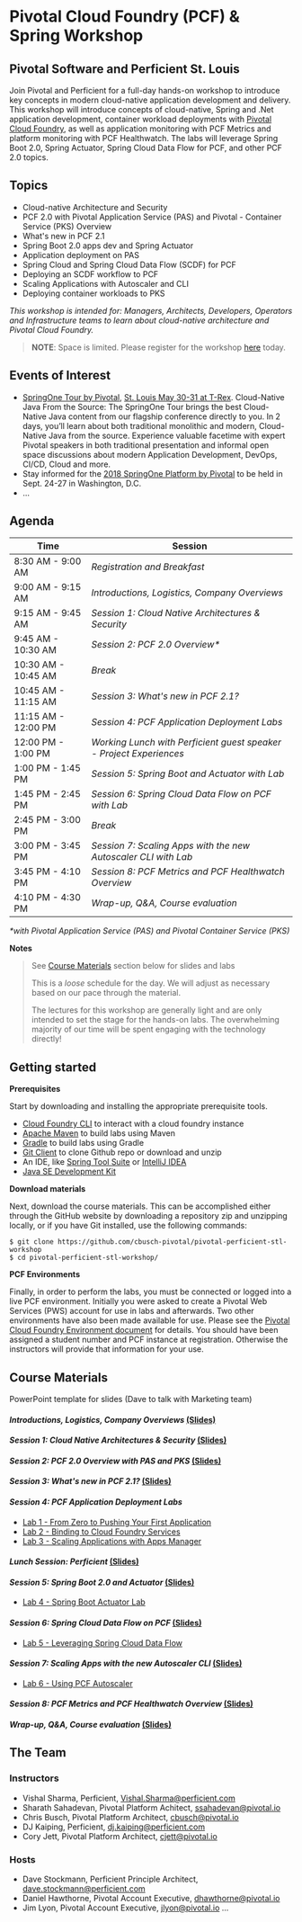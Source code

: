 # Pivotal Cloud Foundry (PCF) & Spring Workshop
## Pivotal Software and Perficient St. Louis
Join Pivotal and Perficient for a full-day hands-on workshop to introduce key concepts in modern cloud-native application development and delivery. This workshop will introduce concepts of cloud-native, Spring and .Net application development, container workload deployments with [Pivotal Cloud Foundry](https://pivotal.io/platform), as well as application monitoring with PCF Metrics and platform monitoring with PCF Healthwatch. The labs will leverage Spring Boot 2.0, Spring Actuator, Spring Cloud Data Flow for PCF, and other PCF 2.0 topics.

## Topics
- Cloud-native Architecture and Security
- PCF 2.0 with Pivotal Application Service (PAS) and Pivotal - Container Service (PKS) Overview
- What's new in PCF 2.1
- Spring Boot 2.0 apps dev and Spring Actuator
- Application deployment on PAS
- Spring Cloud and Spring Cloud Data Flow (SCDF) for PCF
- Deploying an SCDF workflow to PCF
- Scaling Applications with Autoscaler and CLI
- Deploying container workloads to PKS

_This workshop is intended for: Managers, Architects, Developers, Operators and Infrastructure teams to learn about cloud-native architecture and Pivotal Cloud Foundry._

> __NOTE__: Space is limited. Please register for the workshop [here](http://connect.pivotal.io/PCF-Spring-Workshop-Pivotal-Perficient.html) today.

## Events of Interest
- [SpringOne Tour by Pivotal](https://springonetour.io/), [St. Louis May 30-31 at T-Rex](https://springonetour.io/2018/st-louis). Cloud-Native Java From the Source: The SpringOne Tour brings the best Cloud-Native Java content from our flagship conference directly to you. In 2 days, you’ll learn about both traditional monolithic and modern, Cloud-Native Java from the source. Experience valuable facetime with expert Pivotal speakers in both traditional presentation and informal open space discussions about modern Application Development, DevOps, CI/CD, Cloud and more.
- Stay informed for the [2018 SpringOne Platform by Pivotal](https://springoneplatform.io/) to be held in Sept. 24-27 in Washington, D.C.
- ...


## Agenda

Time | Session
---- | -------
8:30 AM - 9:00 AM | _Registration and Breakfast_
9:00 AM - 9:15 AM | _Introductions, Logistics, Company Overviews_
9:15 AM - 9:45 AM | _Session 1: Cloud Native Architectures & Security_
9:45 AM - 10:30 AM | _Session 2: PCF 2.0 Overview*_
10:30 AM - 10:45 AM | _Break_
10:45 AM - 11:15 AM | _Session 3: What's new in PCF 2.1?_
11:15 AM - 12:00 PM | _Session 4: PCF Application Deployment Labs_
12:00 PM - 1:00 PM | _Working Lunch with Perficient guest speaker - Project Experiences_
1:00 PM - 1:45 PM | _Session 5: Spring Boot and Actuator with Lab_
1:45 PM - 2:45 PM | _Session 6: Spring Cloud Data Flow on PCF with Lab_
2:45 PM - 3:00 PM | _Break_
3:00 PM - 3:45 PM | _Session 7: Scaling Apps with the new Autoscaler CLI with Lab_
3:45 PM - 4:10 PM | _Session 8: PCF Metrics and PCF Healthwatch Overview_
4:10 PM - 4:30 PM | _Wrap-up, Q&A, Course evaluation_

_*with Pivotal Application Service (PAS) and Pivotal Container Service (PKS)_

**Notes** 

> See [Course Materials](#course-materials) section below for slides and labs
>
> This is a _loose_ schedule for the day. We will adjust as necessary based on our pace through the material.
>
> The lectures for this workshop are generally light and are only intended to set the stage for the hands-on labs.
> The overwhelming majority of our time will be spent engaging with the technology directly!

## Getting started

**Prerequisites**

Start by downloading and installing the appropriate prerequisite tools.
- [Cloud Foundry CLI](https://goo.gl/M0pH4i) to interact with a cloud foundry instance
- [Apache Maven](http://info.pivotal.io/HI002010A6ZlRJR1NeU00eC) to build labs using Maven
- [Gradle](https://services.gradle.org/distributions/gradle-3.1-all.zip) to build labs using Gradle
- [Git Client](https://git-scm.com/downloads) to clone Github repo or download and unzip
- An IDE, like [Spring Tool Suite](https://spring.io/tools/sts/all) or [IntelliJ IDEA](https://www.jetbrains.com/idea/download/)
- [Java SE Development Kit](http://info.pivotal.io/n0I60i3021AN0JU0le10CRR)

**Download materials**

Next, download the course materials.  This can be accomplished either through the GitHub website by downloading a repository zip and unzipping locally, or if you have Git installed, use the following commands:

```
$ git clone https://github.com/cbusch-pivotal/pivotal-perficient-stl-workshop
$ cd pivotal-perficient-stl-workshop/
```

**PCF Environments**

Finally, in order to perform the labs, you must be connected or logged into a live PCF environment. Initially you were asked to create a Pivotal Web Services (PWS) account for use in labs and afterwards. Two other environments have also been made available for use. Please see the [Pivotal Cloud Foundry Environment document](common/env_info.md) for details. You should have been assigned a student number and PCF instance at registration. Otherwise the instructors will provide that information for your use.

## Course Materials

PowerPoint template for slides (Dave to talk with Marketing team)

#### _Introductions, Logistics, Company Overviews_ [(Slides)](session_00/Session_Intro.pptx)

#### _Session 1: Cloud Native Architectures & Security_ [(Slides)](session_01/Session_01-Cloud_Native_Architectures_and_Security.pptx)

#### _Session 2: PCF 2.0 Overview with PAS and PKS_ [(Slides)](session_02/Session_02-PCF-PAS-PKS-Overview.pptx)

#### _Session 3: What's new in PCF 2.1?_ [(Slides)](session_03/Session_03-Whats-New-in-PCF-21.pptx)

#### _Session 4: PCF Application Deployment Labs_
  - [Lab 1 - From Zero to Pushing Your First Application](session_04/lab_01/lab_01.adoc)
  - [Lab 2 - Binding to Cloud Foundry Services](session_04/lab_02/lab_02.adoc)
  - [Lab 3 - Scaling Applications with Apps Manager](session_04/lab_03/lab_03.adoc)

#### _Lunch Session: Perficient_ [(Slides)](session_lunch/Session_Lunch-Monetization_Platform.pptx)

#### _Session 5: Spring Boot 2.0 and Actuator_ [(Slides)](session_05/Session_05-Spring-Boot-20-and-Actuator.pptx)
  - [Lab 4 - Spring Boot Actuator Lab](session_05/lab_04/lab_04.adoc) 

#### _Session 6: Spring Cloud Data Flow on PCF_ [(Slides)](session_06/Session_06-Spring-Cloud-Data-Flow.pptx)
  - [Lab 5 - Leveraging Spring Cloud Data Flow](session_06/lab_05/lab_05.adoc)

#### _Session 7: Scaling Apps with the new Autoscaler CLI_ [(Slides)](session_07/Session_07-Scaling-Apps-Autoscaler-CLI.pptx)
  - [Lab 6 - Using PCF Autoscaler](session_07/lab_06/lab_06.adoc)

#### _Session 8: PCF Metrics and PCF Healthwatch Overview_ [(Slides)](session_08/Session_08-PCF-Metrics-Healthwatch.pptx)

#### _Wrap-up, Q&A, Course evaluation_ [(Slides)](session_wrapup/Session_Wrap-Up.pptx)

## The Team

### Instructors
- Vishal Sharma, Perficient, Vishal.Sharma@perficient.com
- Sharath Sahadevan, Pivotal Platform Achitect, ssahadevan@pivotal.io
- Chris Busch, Pivotal Platform Architect, cbusch@pivotal.io
- DJ Kaiping, Perficient, dj.kaiping@perficient.com
- Cory Jett, Pivotal Platform Architect, cjett@pivotal.io

### Hosts
- Dave Stockmann, Perficient Principle Architect, dave.stockmann@perficient.com
- Daniel Hawthorne, Pivotal Account Executive, dhawthorne@pivotal.io
- Jim Lyon, Pivotal Account Executive, jlyon@pivotal.io
...
